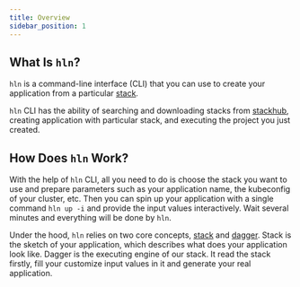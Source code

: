 ```yaml
---
title: Overview
sidebar_position: 1
---
```


## What Is `hln`?

`hln` is a command-line interface (CLI) that you can use to create your application from a particular [stack](https://heighliner.cloud/docs/core_features/stacks/overview).

`hln` CLI has the ability of searching and downloading stacks from [stackhub](../../01-overview/arch.md#heighliner-stackhub), creating application with  particular stack, and executing the project you just created.

## How Does `hln` Work?

With the help of `hln` CLI, all you need to do is choose the stack you want to use and prepare parameters such as your application name, the kubeconfig of your cluster, etc. Then you can spin up your application with a single command `hln up -i` and provide the input values interactively. Wait several minutes and everything will be done by `hln`.

Under the hood, `hln` relies on two core concepts, [stack](https://heighliner.cloud/docs/core_features/stacks/overview) and [dagger](https://dagger.io/). Stack is the sketch of your application, which describes what does your application look like. Dagger is the executing engine of our stack. It read the stack firstly, fill your customize input values in it and generate your real application.
